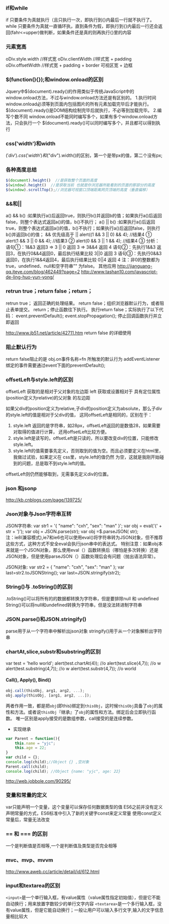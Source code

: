 ### if和while

if 只要条件为真就执行（且只执行一次，即执行到{}内最后一行就不执行了。
while 只要条件为真就一直循环执，直到条件为假，即执行到{}内最后一行还会返回(fahr<=upper)做判断，如果条件还是真的则再执行{}里的内容
### 元素宽高

oDiv.style.width     //样式宽
oDiv.clientWidth     //样式宽 + padding    
oDiv.offsetWidth     //样式宽 + padding + border  可视区宽 + 边框
### $(function(){});和window.onload的区别

Jquery中$(document).ready()的作用类似于传统JavaScript中的window.onload方法，不过与window.onload方法还是有区别的。
1.执行时间 
        window.onload必须等到页面内包括图片的所有元素加载完毕后才能执行。 
        $(document).ready()是DOM结构绘制完毕后就执行，不必等到加载完毕。 
2.编写个数不同 
         window.onload不能同时编写多个，如果有多个window.onload方法，只会执行一个 
         $(document).ready()可以同时编写多个，并且都可以得到执行 
### css('width')和width

$('div').css('width')和$("div").width()的区别，第一个是带px的值，第二个没有px;
### 各种高度总结
```javascript
$(document).height()  //是获取整个页面的高度
$(window).height()  //是获取当前 也就是你浏览器所能看到的页面的那部分的高度
$(window).scrollTop();//浏览器可视窗口顶端距离网页顶端的高度（垂直偏移）

```
### &&和||

a() && b() :如果执行a()后返回true，则执行b()并返回b的值；如果执行a()后返回false，则整个表达式返回a()的值，b()不执行；
a() || b() :如果执行a()后返回true，则整个表达式返回a()的值，b()不执行；如果执行a()后返回false，则执行b()并返回b()的值；
&& 优先级高于 ||
alert((1 && 3 || 0) && 4); //结果4 ①
alert(1 && 3 || 0 && 4); //结果3 ②
alert(0 && 3 || 1 && 4); //结果4 ③
分析：
语句①：1&&3 返回3 => 3 || 0 返回 3 => 3&&4 返回 4
语句②：先执行1&&3 返回3，在执行0&&4返回0，最后执行结果比较 3||0 返回 3
语句③：先执行0&&3 返回0，在执行1&&4返回4，最后执行结果比较 0||4 返回 4
注：非0的整数都为true，undefined、null和空字符串”" 为false。
其他应用
http://jianguang-qq.iteye.com/blog/462449?page=2
http://www.tashan10.com/javascript-de-ling-huo-yun-yong/
### retrun true；return false；return；

retrun true； 返回正确的处理结果。
return false；组织浏览器默认行为，或者阻止表单提交。 
return；停止函数往下执行。
执行return false；实际执行了以下代码：
event.preventDefault();
event.stopPropagation();
停止回调函数执行并立即返回

http://www.jb51.net/article/42711.htm   return false 的详细使用 
### 阻止默认行为

return false阻止的是  obj.on事件名称=fn 所触发的默认行为
    addEventListener绑定的事件需要通过event下面的preventDefault();
### offsetLeft与style.left的区别

offsetLeft 获取的是相对于父对象的左边距 
left 获取或设置相对于 具有定位属性(position定义为relative)的父对象 的左边距

如果父div的position定义为relative,子div的position定义为absolute，那么子div的style.left的值是相对于父div的值，
这同offsetLeft是相同的，区别在于：

1. style.left 返回的是字符串，如28px，offsetLeft返回的是数值28，如果需要对取得的值进行计算，
还用offsetLeft比较方便。
2. style.left是读写的，offsetLeft是只读的，所以要改变div的位置，只能修改style.left。
3. style.left的值需要事先定义，否则取到的值为空。而且必须要定义在html里，我做过试验，如果定义在
css里，style.left的值仍然 为空，这就是我刚开始碰到的问题，总是取不到style.left的值。
 
offsetLeft则仍然能够取到，无需事先定义div的位置。
### json 和jsonp

http://kb.cnblogs.com/page/139725/
### Json对象与Json字符串互转

JSON字符串:
var str1 = '{ "name": "cxh", "sex": "man" }'; 
var obj = eval('(' + str + ')');
var obj = JSON.parse(str);
var obj =$.parseJSON( str);    
注：ie8(兼容模式),ie7和ie6也可以使用eval()将字符串转为JSON对象，但不推荐这些方式，这种方式不安全eval会执行json串中的表达式。 
特别注意：如果obj本来就是一个JSON对象，那么使用eval（）函数转换后（哪怕是多次转换）还是JSON对象，但是使用parseJSON（）函数处理后会有问题（抛出语法异常）。

JSON对象:
var str2 = { "name": "cxh", "sex": "man" };
var last=str2.toJSONString(); 
var last=JSON.stringify(str2);
### String()与 .toString()的区别
.toString()可以将所有的的数据都转换为字符串，但是要排除null 和 undefined
String()可以将null和undefined转换为字符串，但是没法转进制字符串
### JSON.parse()和JSON.stringify()

parse用于从一个字符串中解析出json对象
stringify()用于从一个对象解析出字符串
### chartAt,slice,substr和substring的区别

var test = 'hello world';
alert(test.chartAt(4));             //o 
alert(test.slice(4,7));             //o w
alert(test.substring(4,7));         //o w
alert(test.substr(4,7));            //o world
#### Call(), Apply(), Bind()
```javascript
obj.call(thisObj, arg1, arg2, ...);
obj.apply(thisObj, [arg1, arg2, ...]);
```
两者作用一致，都是把`obj`(即this)绑定到`thisObj`，这时候`thisObj`具备了`obj`的属性和方法。或者说`thisObj`『继承』了`obj`的属性和方法。绑定后会立即执行函数。
唯一区别是apply接受的是数组参数，call接受的是连续参数。

- 实现继承
```javascript
var Parent = function(){
    this.name = "yjc";
    this.age = 22;
}
var child = {};
console.log(child);//Object {} ,空对象
Parent.call(child);
console.log(child); //Object {name: "yjc", age: 22}
```
http://web.jobbole.com/90295/



### 变量和常量的定义
var只能声明一个变量，这个变量可以保存任何数据类型的值
ES6之前并没有定义声明常量的方式，ES6标准中引入了新的关键字const来定义常量
使用const定义常量后，常量无法改变
### == 和 === 的区别
一个是判断值是否相等,一个是判断值及类型是否完全相等
### mvc、mvp、mvvm
http://www.aweb.cc/article/detail/id/612.html
###  input和textarea的区别
```<input>```是一个单行输入框，有value属性（value属性指定初始值），但是它不能自动换行；用来放置字数较少的单行文字内容
```<textarea>```是一个多行输入框，没有value属性，但是它能自动换行；一般让用户可以输入多行文字,输入的文字信息量相比较大